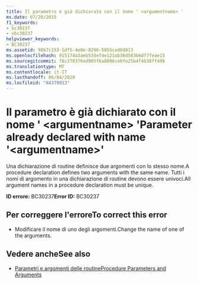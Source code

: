 ```yaml
---
title: Il parametro è già dichiarato con il nome ' <argumentname> '
ms.date: 07/20/2015
f1_keywords:
- bc30237
- vbc30237
helpviewer_keywords:
- BC30237
ms.assetid: 98b7c153-1df5-4e0e-8296-5855ced04813
ms.openlocfilehash: 915174a3aeb53def4e121ab36d58366df7feae15
ms.sourcegitcommit: f8c270376ed905f6a8896ce0fe25b4f4b38ff498
ms.translationtype: MT
ms.contentlocale: it-IT
ms.lasthandoff: 06/04/2020
ms.locfileid: "84379913"
---
```

# <a name="parameter-already-declared-with-name-argumentname"></a><span data-ttu-id="a615e-102">Il parametro è già dichiarato con il nome ' \<argumentname> '</span><span class="sxs-lookup"><span data-stu-id="a615e-102">Parameter already declared with name '\<argumentname>'</span></span>
<span data-ttu-id="a615e-103">Una dichiarazione di routine definisce due argomenti con lo stesso nome.</span><span class="sxs-lookup"><span data-stu-id="a615e-103">A procedure declaration defines two arguments with the same name.</span></span> <span data-ttu-id="a615e-104">Tutti i nomi di argomento in una dichiarazione di routine devono essere univoci.</span><span class="sxs-lookup"><span data-stu-id="a615e-104">All argument names in a procedure declaration must be unique.</span></span>  
  
 <span data-ttu-id="a615e-105">**ID errore:** BC30237</span><span class="sxs-lookup"><span data-stu-id="a615e-105">**Error ID:** BC30237</span></span>  
  
## <a name="to-correct-this-error"></a><span data-ttu-id="a615e-106">Per correggere l'errore</span><span class="sxs-lookup"><span data-stu-id="a615e-106">To correct this error</span></span>  
  
- <span data-ttu-id="a615e-107">Modificare il nome di uno degli argomenti.</span><span class="sxs-lookup"><span data-stu-id="a615e-107">Change the name of one of the arguments.</span></span>  
  
## <a name="see-also"></a><span data-ttu-id="a615e-108">Vedere anche</span><span class="sxs-lookup"><span data-stu-id="a615e-108">See also</span></span>

- [<span data-ttu-id="a615e-109">Parametri e argomenti delle routine</span><span class="sxs-lookup"><span data-stu-id="a615e-109">Procedure Parameters and Arguments</span></span>](../programming-guide/language-features/procedures/procedure-parameters-and-arguments.md)
